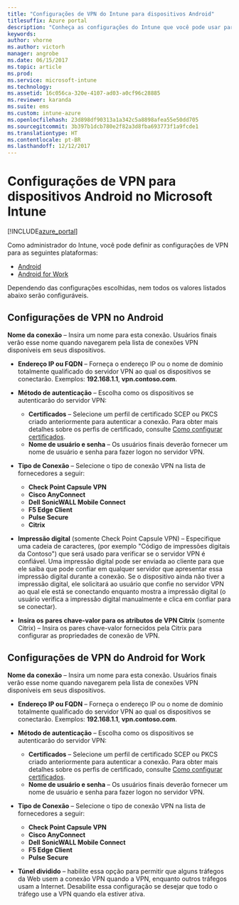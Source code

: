 ```yaml
---
title: "Configurações de VPN do Intune para dispositivos Android"
titlesuffix: Azure portal
description: "Conheça as configurações do Intune que você pode usar para configurar as conexões VPN em dispositivos Android"
keywords: 
author: vhorne
ms.author: victorh
manager: angrobe
ms.date: 06/15/2017
ms.topic: article
ms.prod: 
ms.service: microsoft-intune
ms.technology: 
ms.assetid: 16c056ca-320e-4107-ad03-a0cf96c28885
ms.reviewer: karanda
ms.suite: ems
ms.custom: intune-azure
ms.openlocfilehash: 23d898df90313a1a342c5a8898afea55e50dd705
ms.sourcegitcommit: 3b397b1dcb780e2f82a3d8fba693773f1a9fcde1
ms.translationtype: HT
ms.contentlocale: pt-BR
ms.lasthandoff: 12/12/2017
---
```

# <a name="vpn-settings-for-android-devices-in-microsoft-intune"></a>Configurações de VPN para dispositivos Android no Microsoft Intune

[!INCLUDE[azure_portal](./includes/azure_portal.md)]

Como administrador do Intune, você pode definir as configurações de VPN para as seguintes plataformas:

- [Android](#android-vpn-settings)
- [Android for Work](#android-for-work-vpn-settings)

Dependendo das configurações escolhidas, nem todos os valores listados abaixo serão configuráveis.

## <a name="android-vpn-settings"></a>Configurações de VPN no Android
**Nome da conexão** – Insira um nome para esta conexão. Usuários finais verão esse nome quando navegarem pela lista de conexões VPN disponíveis em seus dispositivos.
- **Endereço IP ou FQDN** – Forneça o endereço IP ou o nome de domínio totalmente qualificado do servidor VPN ao qual os dispositivos se conectarão. Exemplos: **192.168.1.1**, **vpn.contoso.com**.
- **Método de autenticação** – Escolha como os dispositivos se autenticarão do servidor VPN:
    - **Certificados** – Selecione um perfil de certificado SCEP ou PKCS criado anteriormente para autenticar a conexão. Para obter mais detalhes sobre os perfis de certificado, consulte [Como configurar certificados](certificates-configure.md).
    - **Nome de usuário e senha** – Os usuários finais deverão fornecer um nome de usuário e senha para fazer logon no servidor VPN.
- **Tipo de Conexão** – Selecione o tipo de conexão VPN na lista de fornecedores a seguir:
    - **Check Point Capsule VPN**
    - **Cisco AnyConnect**
    - **Dell SonicWALL Mobile Connect**
    - **F5 Edge Client**
    - **Pulse Secure**
    - **Citrix**

- **Impressão digital** (somente Check Point Capsule VPN) – Especifique uma cadeia de caracteres, (por exemplo "Código de impressões digitais da Contoso") que será usado para verificar se o servidor VPN é confiável. Uma impressão digital pode ser enviada ao cliente para que ele saiba que pode confiar em qualquer servidor que apresentar essa impressão digital durante a conexão. Se o dispositivo ainda não tiver a impressão digital, ele solicitará ao usuário que confie no servidor VPN ao qual ele está se conectando enquanto mostra a impressão digital (o usuário verifica a impressão digital manualmente e clica em confiar para se conectar).
- **Insira os pares chave-valor para os atributos de VPN Citrix** (somente Citrix) – Insira os pares chave-valor fornecidos pela Citrix para configurar as propriedades de conexão de VPN.

## <a name="android-for-work-vpn-settings"></a>Configurações de VPN do Android for Work

**Nome da conexão** – Insira um nome para esta conexão. Usuários finais verão esse nome quando navegarem pela lista de conexões VPN disponíveis em seus dispositivos.
- **Endereço IP ou FQDN** – Forneça o endereço IP ou o nome de domínio totalmente qualificado do servidor VPN ao qual os dispositivos se conectarão. Exemplos: **192.168.1.1**, **vpn.contoso.com**.
- **Método de autenticação** – Escolha como os dispositivos se autenticarão do servidor VPN:
    - **Certificados** – Selecione um perfil de certificado SCEP ou PKCS criado anteriormente para autenticar a conexão. Para obter mais detalhes sobre os perfis de certificado, consulte [Como configurar certificados](certificates-configure.md).
    - **Nome de usuário e senha** – Os usuários finais deverão fornecer um nome de usuário e senha para fazer logon no servidor VPN.
- **Tipo de Conexão** – Selecione o tipo de conexão VPN na lista de fornecedores a seguir:
    - **Check Point Capsule VPN**
    - **Cisco AnyConnect**
    - **Dell SonicWALL Mobile Connect**
    - **F5 Edge Client**
    - **Pulse Secure**

- **Túnel dividido** – habilite essa opção para permitir que alguns tráfegos da Web usem a conexão VPN quando a VPN, enquanto outros tráfegos usam a Internet. Desabilite essa configuração se desejar que todo o tráfego use a VPN quando ela estiver ativa.
